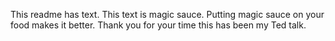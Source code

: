This readme has text. This text is magic sauce. Putting magic sauce on your food makes it better. Thank you for your time this has been my Ted talk.